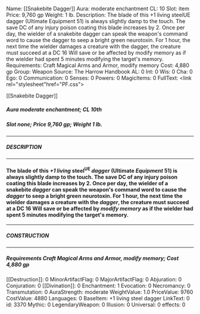 Name: [[Snakebite Dagger]]
Aura: moderate enchantment
CL: 10
Slot: item
Price: 9,760 gp
Weight: 1 lb.
Description: The blade of this +1 living steelUE dagger (Ultimate Equipment 51) is always slightly damp to the touch. The save DC of any injury poison coating this blade increases by 2. Once per day, the wielder of a snakebite dagger can speak the weapon's command word to cause the dagger to seep a bright green neurotoxin. For 1 hour, the next time the wielder damages a creature with the dagger, the creature must succeed at a DC 16 Will save or be affected by modify memory as if the wielder had spent 5 minutes modifying the target's memory.
Requirements: Craft Magical Arms and Armor, modify memory
Cost: 4,880 gp
Group: Weapon
Source: The Harrow Handbook
AL: 0
Int: 0
Wis: 0
Cha: 0
Ego: 0
Communication: 0
Senses: 0
Powers: 0
MagicItems: 0
FullText: <link rel="stylesheet"href="PF.css"><div class="heading"><p class="alignleft">[[Snakebite Dagger]]</p><div style="clear: both;"></div></div><div><h5><b>Aura </b>moderate enchantment; <b>CL </b>10th</h5><h5><b>Slot </b>none; <b>Price </b>9,760 gp; <b>Weight </b>1 lb.</h5></div><hr/><div><h5><b>DESCRIPTION</b></h5></div><hr/><div><h4><p>The blade of this <i>+1 living</i> steel<sup>UE</sup> <i>dagger</i> (Ultimate <i>Equipment</i> 51) is always slightly damp to the touch. The save DC of any injury poison coating this blade increases by 2. Once per day, the wielder of a snakebite <i>dagger</i> can speak the weapon's command word to cause the <i>dagger</i> to seep a bright green neurotoxin. For 1 hour, the next time the wielder damages a creature with the <i>dagger</i>, the creature must succeed at a DC 16 Will save or be affected by <i>modify memory</i> as if the wielder had spent 5 minutes modifying the target's memory.</p></h4></div><hr/><div><h5><b>CONSTRUCTION</b></h5></div><hr/><div><h5><b>Requirements </b>Craft Magical Arms and Armor, <i>modify memory</i>; <b>Cost </b>4,880 gp</h5></div>
[[Destruction]]: 0
MinorArtifactFlag: 0
MajorArtifactFlag: 0
Abjuration: 0
Conjuration: 0
[[Divination]]: 0
Enchantment: 1
Evocation: 0
Necromancy: 0
Transmutation: 0
AuraStrength: moderate
WeightValue: 1.0
PriceValue: 9760
CostValue: 4880
Languages: 0
BaseItem: +1 living steel dagger
LinkText: 0
id: 3370
Mythic: 0
LegendaryWeapon: 0
Illusion: 0
Universal: 0
effects: 0
